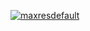 [![maxresdefault](https://github.com/OscarUDC/OscarUDC/assets/147641536/284595cd-7b32-48ce-91e3-a41a8137f433)](https://www.youtube.com/watch?v=21bCrsGt050)

<!--
**OscarUDC/OscarUDC** is a ✨ _special_ ✨ repository because its `README.md` (this file) appears on your GitHub profile.

Here are some ideas to get you started:

- 🔭 I’m currently working on ...
- 🌱 I’m currently learning ...
- 👯 I’m looking to collaborate on ...
- 🤔 I’m looking for help with ...
- 💬 Ask me about ...
- 📫 How to reach me: ...
- 😄 Pronouns: ...
- ⚡ Fun fact: ...
-->
